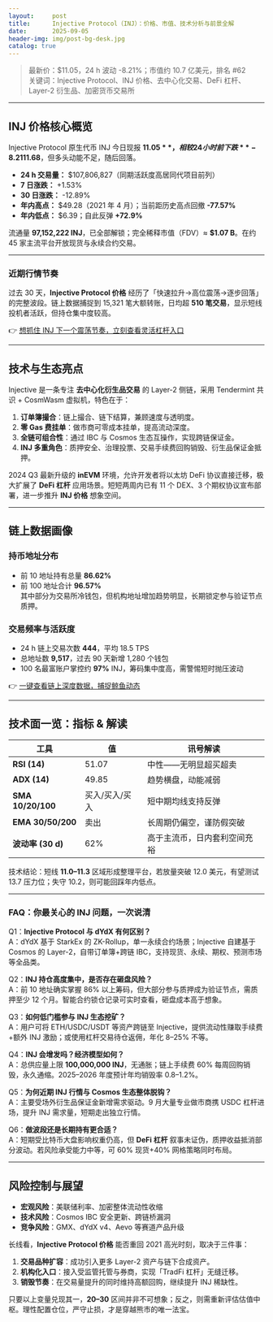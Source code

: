 ```yaml
---
layout:     post
title:      Injective Protocol（INJ）：价格、市值、技术分析与前景全解
date:       2025-09-05
header-img: img/post-bg-desk.jpg
catalog: true
---
```


> 最新价：$11.05，24 h 波动 -8.21%；市值约 10.7 亿美元，排名 #62  
> 关键词：Injective Protocol、INJ 价格、去中心化交易、DeFi 杠杆、Layer-2 衍生品、加密货币交易所

---

## INJ 价格核心概览
Injective Protocol 原生代币 INJ 今日现报 **$11.05**，相较 24 小时前下跌 **-8.21%**，盘中最高曾触及 **$11.68**，但多头动能不足，随后回落。

- **24 h 交易量：** $107,806,827（同期活跃度高居同代项目前列）  
- **7 日涨跌：** +1.53%  
- **30 日涨跌：** -12.89%  
- **年内高点：** $49.28（2021 年 4 月）；当前距历史高点回撤 **-77.57%**  
- **年内低点：** $6.39；自此反弹 **+72.9%**

流通量 **97,152,222 INJ**，已全部解锁；完全稀释市值（FDV）≈ **$1.07 B**。在约 45 家主流平台开放现货与永续合约交易。

---

### 近期行情节奏
过去 30 天，**Injective Protocol 价格** 经历了「快速拉升→高位震荡→逐步回落」的完整波段。链上数据捕捉到 15,321 笔大额转账，日均超 **510 笔交易**，显示短线投机者活跃，但持仓集中度较高。

👉 [想抓住 INJ 下一个震荡节奏，立刻查看灵活杠杆入口](https://okxdog.com/)

---

## 技术与生态亮点

Injective 是一条专注 **去中心化衍生品交易** 的 Layer-2 侧链，采用 Tendermint 共识 + CosmWasm 虚拟机，特色在于：

1. **订单簿撮合**：链上撮合、链下结算，兼顾速度与透明度。  
2. **零 Gas 费挂单**：做市商可零成本挂单，提高流动深度。  
3. **全链可组合性**：通过 IBC 与 Cosmos 生态互操作，实现跨链保证金。  
4. **INJ 多重角色**：质押安全、治理投票、交易手续费回购销毁、衍生品保证金抵押。

2024 Q3 最新升级的 **inEVM** 环境，允许开发者将以太坊 DeFi 协议直接迁移，极大扩展了 **DeFi 杠杆** 应用场景。短短两周内已有 11 个 DEX、3 个期权协议宣布部署，进一步推升 **INJ 价格** 想象空间。

---

## 链上数据画像

### 持币地址分布
- 前 10 地址持有总量 **86.62%**  
- 前 100 地址合计 **96.57%**  
其中部分为交易所冷钱包，但机构地址增加趋势明显，长期锁定参与验证节点质押。

### 交易频率与活跃度
- 24 h 链上交易次数 **444**，平均 18.5 TPS  
- 总地址数 **9,517**，过去 90 天新增 1,280 个钱包  
- 100 名最富账户掌控约 **97%** INJ，筹码集中度高，需警惕短时抛压波动

👉 [一键查看链上深度数据，捕捉鲸鱼动态](https://okxdog.com/)

---

## 技术面一览：指标 & 解读

| 工具 | 值 | 讯号解读 |
|---|---|---|
| **RSI (14)** | 51.07 | 中性——无明显超买超卖 |
| **ADX (14)** | 49.85 | 趋势横盘，动能减弱 |
| **SMA 10/20/100** | 买入/买入/买入 | 短中期均线支持反弹 |
| **EMA 30/50/200** | 卖出 | 长周期仍偏空，谨防假突破 |
| **波动率 (30 d)** | 62% | 高于主流币，日内套利空间充裕 |

技术结论：短线 **11.0–11.3** 区域形成整理平台，若放量突破 12.0 美元，有望测试 13.7 压力位；失守 10.2，则可能回踩年内低点。

---

### FAQ：你最关心的 INJ 问题，一次说清

Q1：**Injective Protocol 与 dYdX 有何区别？**  
A：dYdX 基于 StarkEx 的 ZK-Rollup，单一永续合约场景；Injective 自建基于 Cosmos 的 Layer-2，自带订单簿+跨链 IBC，支持现货、永续、期权、预测市场等全品类。

Q2：**INJ 持仓高度集中，是否存在砸盘风险？**  
A：前 10 地址确实掌握 86% 以上筹码，但大部分参与质押成为验证节点，需质押至少 12 个月。智能合约锁仓记录可实时查看，砸盘成本高于想象。

Q3：**如何低门槛参与 INJ 生态挖矿？**  
A：用户可将 ETH/USDC/USDT 等资产跨链至 Injective，提供流动性赚取手续费+额外 INJ 激励；或使用杠杆交易待仓返佣，年化 8–25% 不等。

Q4：**INJ 会增发吗？经济模型如何？**  
A：总供应量上限 **100,000,000 INJ**，无通胀；链上手续费 60% 每周回购销毁，永久通缩。2025–2026 年度预计年均销毁率 0.8–1.2%。

Q5：**为何近期 INJ 行情与 Cosmos 生态整体脱钩？**  
A：主要受场外衍生品保证金新增需求驱动。9 月大量专业做市商携 USDC 杠杆进场，提升 INJ 需求量，短期走出独立行情。

Q6：**做波段还是长期持有更合适？**  
A：短期受比特币大盘影响权重仍高，但 **DeFi 杠杆** 叙事未证伪，质押收益抵消部分波动。若风险承受能力中等，可 60% 现货+40% 网格策略同时布局。

---

## 风险控制与展望

- **宏观风险**：美联储利率、加密整体流动性收缩  
- **技术风险**：Cosmos IBC 安全更新、跨链桥漏洞  
- **竞争风险**：GMX、dYdX v4、Aevo 等赛道产品升级

长线看，**Injective Protocol 价格** 能否重回 2021 高光时刻，取决于三件事：

1. **交易品种扩容**：成功引入更多 Layer-2 资产与链下合成资产。  
2. **机构化入口**：接入受监管托管与券商，实现「TradFi 杠杆」无缝迁移。  
3. **销毁节奏**：在交易量提升的同时维持高额回购，继续提升 INJ 稀缺性。

只要以上变量兑现其一，**$20–$30** 区间并非不可想象；反之，则需重新评估估值中枢。理性配置仓位，严守止损，才是穿越熊市的唯一法宝。